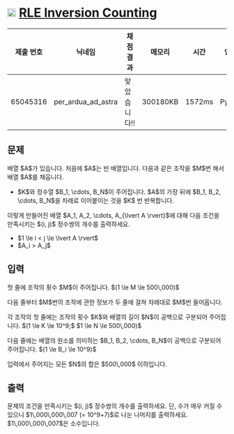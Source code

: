 # <img width="20px"  src="https://d2gd6pc034wcta.cloudfront.net/tier/18.svg" class="solvedac-tier"> [RLE Inversion Counting](https://www.acmicpc.net/problem/28705) 

| 제출 번호 | 닉네임 | 채점 결과 | 메모리 | 시간 | 언어 | 코드 길이 |
|---|---|---|---|---|---|---|
|65045316|per_ardua_ad_astra|맞았습니다!! |300180KB|1572ms|PyPy3|1524B|

## 문제
<p>배열 $A$가 있습니다. 처음에 $A$는 빈 배열입니다. 다음과 같은 조작을 $M$번 해서 배열 $A$를 채웁니다.</p>

<ul>
	<li>$K$와 정수열 $B_1, \cdots, B_N$이 주어집니다. $A$의 가장 뒤에 $B_1, B_2, \cdots, B_N$을 차례로 이어붙이는 것을 $K$ 번 반복합니다.</li>
</ul>

<p>이렇게 만들어진 배열 $A_1, A_2, \cdots, A_{\lvert A \rvert}$에 대해 다음 조건을 만족시키는 $(i, j)$ 정수쌍의 개수를 출력하세요.</p>

<ul>
	<li>$1 \le i < j \le \lvert A \rvert$</li>
	<li>$A_i > A_j$</li>
</ul>

## 입력
<p>첫 줄에 조작의 횟수 $M$이 주어집니다. $(1 \le M \le 500\,000)$</p>

<p>다음 줄부터 $M$번의 조작에 관한 정보가 두 줄에 걸쳐 차례대로 $M$번 들어옵니다.</p>

<p>각 조작의 첫 줄에는 조작의 횟수 $K$와 배열의 길이 $N$이 공백으로 구분되어 주어집니다. $(1 \le K \le 10^9;$ $1 \le N \le 500\,000)$</p>

<p>다음 줄에는 배열의 원소를 의미하는 $B_1, B_2, \cdots, B_N$이 공백으로 구분되어 주어집니다. $(1 \le B_i \le 10^9)$</p>

<p>입력에서 주어지는 모든 $N$의 합은 $500\,000$ 이하입니다.</p>

## 출력
<p>문제의 조건을 만족시키는 $(i, j)$ 정수쌍의 개수를 출력하세요. 단, 수가 매우 커질 수 있으니 $1\,000\,000\,007 (= 10^9+7)$로 나눈 나머지를 출력하세요. $1\,000\,000\,007$은 소수입니다.</p>

